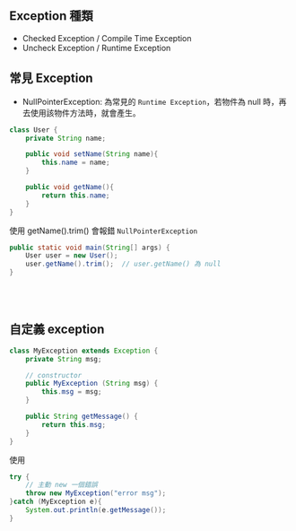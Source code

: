 ## Exception 種類

* Checked Exception / Compile Time Exception
* Uncheck Exception / Runtime Exception

## 常見 Exception
* NullPointerException: 為常見的 `Runtime Exception`，若物件為 null 時，再去使用該物件方法時，就會產生。

```java
class User {
    private String name;

    public void setName(String name){
        this.name = name;
    }

    public void getName(){
        return this.name;
    }
}
```
使用 getName().trim() 會報錯 `NullPointerException`
```java
public static void main(String[] args) {
    User user = new User();
    user.getName().trim();  // user.getName() 為 null
}
```

<br/>


<br/>

## 自定義 exception
```java
class MyException extends Exception {
    private String msg;

    // constructor
    public MyException (String msg) {
        this.msg = msg;
    }

    public String getMessage() {
        return this.msg;
    }
}
```
使用
```java
try {
    // 主動 new 一個錯誤
    throw new MyException("error msg");
}catch (MyException e){
    System.out.println(e.getMessage());
}
```